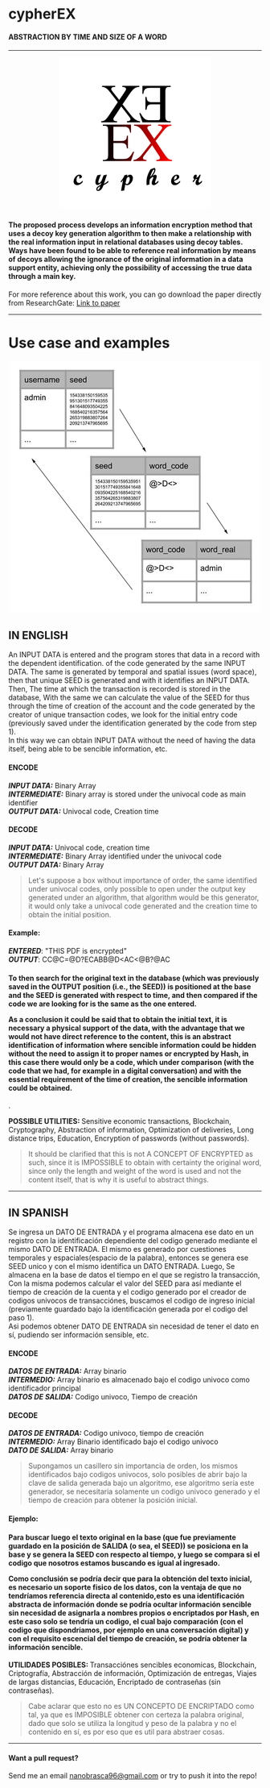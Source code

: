 # cypherEX
#### ABSTRACTION BY TIME AND SIZE OF A WORD

<hr>

<div align="center" style="text-align:center"><img src ="https://github.com/Warkanlock/cypherEX/blob/master/logo_cypherX.png" /></div>

<h4>The proposed process develops an information encryption method that uses a decoy key generation algorithm to then make a relationship with the real information input in relational databases using decoy tables. Ways have been found to be able to reference real information by means of decoys allowing the ignorance of the original information in a data support entity, achieving only the possibility of accessing the true data through a main key.</h4>

For more reference about this work, you can go download the paper directly from ResearchGate:
[Link to paper](https://www.researchgate.net/publication/328615812_CIFRADO_DE_INFORMACION_MEDIANTE_GENERACION_DE_CLAVES_SENUELOS_TEMPORALES?_sg=Binv_1OHXn91ChCfhENIYD3qpBLk9KZNl2uF38o3DDNLt04Byl50-EsST7_ljvD7XA4DS2d_qPHPwgxMcvp0vHL-lpJleyEM2xVrFyQb.Ipw0Y1_20TDApNSpcOcD2Ry-Af5gcSD0MxpAlCAbIdyjXYi1-LaD7PYSVbegSqGXgx_j4iP2IB-4_LyaC9W1Qg)
<hr>

# Use case and examples

<div align="center" style="text-align:center"><img src ="https://github.com/Warkanlock/cypherEX/blob/develop/ejemplo_1.jpg" /></div>

## IN ENGLISH
 An INPUT DATA is entered and the program stores that data in a record with the dependent identification.
 of the code generated by the same INPUT DATA. The same is generated by temporal and spatial issues (word space), then that unique SEED is generated and with it identifies an INPUT DATA. 
 Then,
 The time at which the transaction is recorded is stored in the database,
 With the same we can calculate the value of the SEED for thus through the time of creation of the account 
 and the code generated by the creator of unique transaction codes, 
 we look for the initial entry code (previously saved under the identification generated by the code from step 1).  
 In this way we can obtain INPUT DATA without the need of having the data itself, being able to be sencible information, etc.

#### ENCODE 
 ***INPUT DATA:*** Binary Array </br>
 ***INTERMEDIATE:*** Binary array is stored under the univocal code as main identifier </br>
 ***OUTPUT DATA:*** Univocal code, Creation time </br>
 
 #### DECODE 
 
 ***INPUT DATA:*** Univocal code, creation time </br>
 ***INTERMEDIATE:*** Binary Array identified under the univocal code </br>
 ***OUTPUT DATA:*** Binary Array </br>
 
 
 >Let's suppose a box without importance of order, the same identified under univocal codes,
 only possible to open under the output key generated under an algorithm, that algorithm would be this generator,
 it would only take a univocal code generated and the creation time to obtain the initial position. 
 

 #### Example: 

 ***ENTERED***: "THIS PDF is encrypted" </br>
 ***OUTPUT***: CC@C=@D?ECABB@D<AC<@B?@AC </br>
 
 <h4>To then search for the original text in the database (which was previously saved in the OUTPUT position (i.e., the SEED)) 
is positioned at the base and the SEED is generated with respect to time, and then compared if the code we are looking for is the same as the one entered.
 
As a conclusion it could be said that to obtain the initial text, it is necessary a physical support of the data, with the advantage that we would not have direct reference to the content, this is an abstract identification of information where sencible information could be hidden without the need to assign it to proper names or encrypted by Hash, in this case there would only be a code, which under comparison (with the code that we had, for example in a digital conversation) and with the essential requirement of the time of creation, the sencible information could be obtained.</h4>.

 <b> POSSIBLE UTILITIES: </b> Sensitive economic transactions, Blockchain, Cryptography, Abstraction of information, Optimization of deliveries, Long distance trips, Education, Encryption of passwords (without passwords).
 
>It should be clarified that this is not A CONCEPT OF ENCRYPTED as such, since it is IMPOSSIBLE to obtain with certainty the original word, since only the length and weight of the word is used and not the content itself, that is why it is useful to abstract things.
 
<hr> 

## IN SPANISH
 Se ingresa un DATO DE ENTRADA y el programa almacena ese dato en un registro con la identificación dependiente
 del codigo generado mediante el mismo DATO DE ENTRADA. El mismo es generado por cuestiones temporales y espaciales(espacio de la palabra), entonces se genera ese SEED unico y con el mismo identifica un DATO ENTRADA. 
 Luego,
 Se almacena en la base de datos el tiempo en el que se registro la transacción,
 Con la misma podemos calcular el valor del SEED para así mediante el tiempo de creación de la cuenta 
 y el codigo generado por el creador de codigos univocos de transacciónes, 
 buscamos el codigo de ingreso inicial (previamente guardado bajo la identificación generada por el codigo del paso 1).  
 Asi podemos obtener DATO DE ENTRADA sin necesidad de tener el dato en sí, pudiendo ser información sensible, etc.

#### ENCODE 
 ***DATOS DE ENTRADA:*** Array binario </br>
 ***INTERMEDIO:*** Array binario es almacenado bajo el codigo univoco como identificador principal </br>
 ***DATOS DE SALIDA:*** Codigo univoco, Tiempo de creación </br>
 
 #### DECODE 
 
 ***DATOS DE ENTRADA:*** Codigo univoco, tiempo de creación </br>
 ***INTERMEDIO:*** Array Binario identificado bajo el codigo univoco </br>
 ***DATO DE SALIDA:*** Array binario </br>
 
 
 >Supongamos un casillero sin importancia de orden, los mismos identificados bajo codigos univocos,
 solo posibles de abrir bajo la clave de salida generada bajo un algoritmo, ese algoritmo sería este generador,
 se necesitaria solamente un codigo univoco generado y el tiempo de creación para obtener la posición inicial. 
 

 #### Ejemplo: 
 
 <h4>Para buscar luego el texto original en la base (que fue previamente guardado en la posición de SALIDA (o sea, el SEED)) 
se posiciona en la base y se genera la SEED con respecto al tiempo, y luego se compara si el codigo que nosotros estamos buscando es igual al ingresado.
 
Como conclusión se podría decir que para la obtención del texto inicial, es necesario un soporte fisico de los datos, con la ventaja de que no tendríamos referencia directa al contenido,esto es una identificación abstracta de información donde se podría ocultar información sencible sin necesidad de asignarla a nombres propios o encriptados por Hash, en este caso solo se tendría un codigo, el cual bajo comparación (con el codigo que dispondriamos, por ejemplo en una conversación digital) y con el requisito escencial del tiempo de creación, se podría obtener la información sencible.</h4>

 <b>UTILIDADES POSIBLES: </b> Transacciónes sencibles economicas, Blockchain, Criptografía, Abstracción de información, Optimización de entregas, Viajes de largas distancias, Educación, Encriptado de contraseñas (sin contraseñas).
 
>Cabe aclarar que esto no es UN CONCEPTO DE ENCRIPTADO como tal, ya que es IMPOSIBLE obtener con certeza la palabra original, dado que solo se utiliza la longitud y peso de la palabra y no el contenido en sí, es por eso que es util para abstraer cosas.
 
<hr> 

#### Want a pull request?
Send me an email nanobrasca96@gmail.com or try to push it into the repo! 

